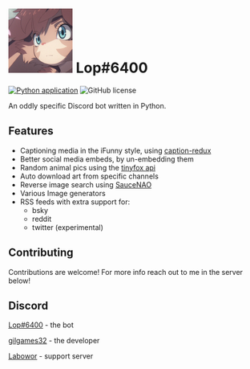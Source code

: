 # <img src="https://raw.githubusercontent.com/Gilgames32/lop/main/misc/lop_pfp.png" width="128"> Lop#6400

[![Python application](https://github.com/Gilgames32/lop/actions/workflows/python-app.yml/badge.svg)](https://github.com/Gilgames32/lop/actions/workflows/python-app.yml) ![GitHub license](https://img.shields.io/github/license/Gilgames32/lop.svg)

An oddly specific Discord bot written in Python.

## Features

- Captioning media in the iFunny style, using [caption-redux](https://github.com/Gilgames32/caption-redux/)
- Better social media embeds, by un-embedding them
- Random animal pics using the [tinyfox api](https://tinyfox.dev/)
- Auto download art from specific channels
- Reverse image search using [SauceNAO](https://saucenao.com/)
- Various Image generators
- RSS feeds with extra support for:
    - bsky
    - reddit
    - twitter (experimental)

## Contributing

Contributions are welcome! For more info reach out to me in the server below!

## Discord

[Lop#6400](<https://discord.com/users/954628626463207464>) - the bot

[gilgames32](<https://discord.com/users/954419840251199579>) - the developer

[Labowor](<https://discord.gg/X46A3CCZAE>) - support server
